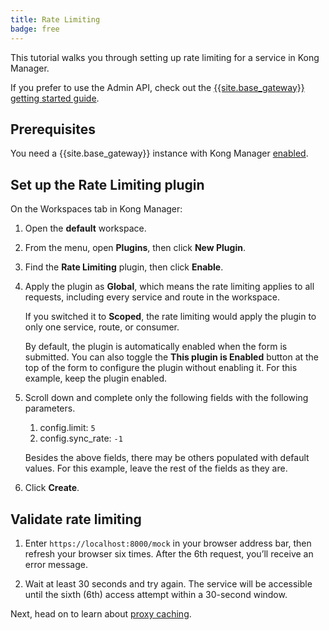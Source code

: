 ```yaml
---
title: Rate Limiting
badge: free
---
```


This tutorial walks you through setting up rate limiting for a service in Kong Manager.

If you prefer to use the Admin API, check out the [{{site.base_gateway}} getting started guide](/gateway/latest/get-started/protect-services/).

## Prerequisites

You need a {{site.base_gateway}} instance with Kong Manager [enabled](/gateway/{{page.kong_version}}/kong-manager/enable).

## Set up the Rate Limiting plugin

On the Workspaces tab in Kong Manager:

1. Open the **default** workspace.

2. From the menu, open **Plugins**, then click **New Plugin**.

4. Find the **Rate Limiting** plugin, then click **Enable**.

5. Apply the plugin as **Global**, which means the rate limiting applies to all requests, including every service and route in the workspace.

    If you switched it to **Scoped**, the rate limiting would apply the plugin to only one service, route, or consumer.

    By default, the plugin is automatically enabled when the form is submitted.
    You can also toggle the **This plugin is Enabled** button at the top of the form to configure the plugin without enabling it.
    For this example, keep the plugin enabled.

6. Scroll down and complete only the following fields with the following parameters.
    1. config.limit: `5`
    2. config.sync_rate: `-1`

    Besides the above fields, there may be others populated with default values. For this example, leave the rest of the fields as they are.

7. Click **Create**.

## Validate rate limiting

1. Enter `https://localhost:8000/mock` in your browser address bar, then refresh your browser six times.
    After the 6th request, you’ll receive an error message.

2. Wait at least 30 seconds and try again.
    The service will be accessible until the sixth (6th) access attempt within a 30-second window.

Next, head on to learn about [proxy caching](/gateway/{{page.kong_version}}/kong-manager/get-started/proxy-caching).
